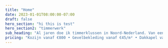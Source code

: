 ```yaml
---
title: "Home"
date: 2023-01-01T08:00:00-07:00
draft: false
hero_section: "hi this is test"
hero_section2: "timmerwerk"
sub_heading: "Al jaren doe ik timmerklussen in Noord-Nederland. Van een kozijn vervangen tot een dakkapel erbij - werk dat lang meegaat, voor een eerlijke prijs."
pricing: "Kozijn vanaf €800 • Gevelbekleding vanaf €45/m² • Dakkapel vanaf €8.500"
---
```

